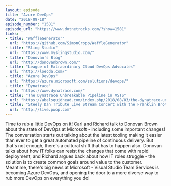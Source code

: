 ```yaml
---
layout: episode
title: "Azure DevOps"
date: "2018-09-18"
episode_number: "1581"
episode_url: "https://www.dotnetrocks.com/?show=1581"
links:
- title: "WaffleGenerator"
  url: "https://github.com/SimonCropp/WaffleGenerator"
- title: "Sling Studio"
  url: "https://www.myslingstudio.com/"
- title: "Donovan's Blog"
  url: "http://donovanbrown.com/"
- title: "League of Extraordinary Cloud DevOps Advocates"
  url: "http://loecda.com/"
- title: "Azure DevOps"
  url: "https://azure.microsoft.com/solutions/devops/"
- title: "Dynatrace"
  url: "https://www.dynatrace.com/"
- title: "The Dynatrace Unbreakable Pipeline in VSTS"
  url: "https://abelsquidhead.com/index.php/2018/08/03/the-dynatrace-unbreakable-pipeline-in-vsts-and-azure-bam/"
- title: "Steely Dan Tribute Live Stream Concert with the Franklin Brothers"
  url: "http://live.pwop.com"
---
```


Time to rub a little DevOps on it! Carl and Richard talk to Donovan Brown about the state of DevOps at Microsoft - including some important changes! The conversation starts out talking about the latest tooling making it easier than ever to get a great automated pipeline of continuous delivery. But that's not enough, there's a cultural shift that has to happen also. Donovan talks about how IT folks can resist the changes that come with rapid deployment, and Richard argues back about how IT roles struggle - the solution is to create common goals around value to the customer. Meantime, there's big news at Microsoft - Visual Studio Team Services is becoming Azure DevOps, and opening the door to a more diverse way to rub more DevOps on everything you do!
